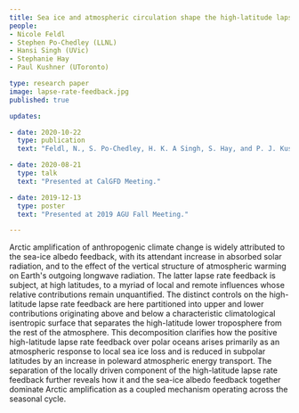 ```yaml
---
title: Sea ice and atmospheric circulation shape the high-latitude lapse rate feedback 
people:
- Nicole Feldl
- Stephen Po-Chedley (LLNL)
- Hansi Singh (UVic)
- Stephanie Hay
- Paul Kushner (UToronto)

type: research paper
image: lapse-rate-feedback.jpg
published: true

updates:

- date: 2020-10-22
  type: publication
  text: "Feldl, N., S. Po-Chedley, H. K. A Singh, S. Hay, and P. J. Kushner (2020), Sea ice and atmospheric circulation shape the high-latitude lapse rate feedback, <i>npj Climate and Atmospheric Science</i>, 3, 41, doi.org/10.1038/s41612-020-00146-7. [full-text access](https://rdcu.be/b8SY5)"

- date: 2020-08-21
  type: talk 
  text: "Presented at CalGFD Meeting." 

- date: 2019-12-13
  type: poster 
  text: "Presented at 2019 AGU Fall Meeting." 

---
```


Arctic amplification of anthropogenic climate change is widely attributed to the sea-ice albedo feedback, with its attendant increase in absorbed solar radiation, and to the effect of the vertical structure of atmospheric warming on Earth's outgoing longwave radiation. The latter lapse rate feedback is subject, at high latitudes, to a myriad of local and remote influences whose relative contributions remain unquantified. The distinct controls on the high-latitude lapse rate feedback are here partitioned into upper and lower contributions originating above and below a characteristic climatological isentropic surface that separates the high-latitude lower troposphere from the rest of the atmosphere. This decomposition clarifies how the positive high-latitude lapse rate feedback over polar oceans arises primarily as an atmospheric response to local sea ice loss and is reduced in subpolar latitudes by an increase in poleward atmospheric energy transport. The separation of the locally driven component of the high-latitude lapse rate feedback further reveals how it and the sea-ice albedo feedback together dominate Arctic amplification as a coupled mechanism operating across the seasonal cycle.

